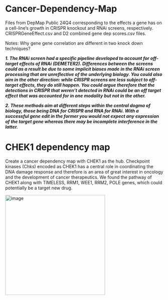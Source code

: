 # Cancer-Dependency-Map
Files from DepMap Public 24Q4 corresponding to the effects a gene has on a cell-line’s growth in CRISPR knockout and RNAi screens, respectively.
CRISPRGeneEffect.csv and D2 combined gene dep scores.csv files.

Notes: Why gene gene correlation are different in two knock down techniques?

***1.	The RNAi screen had a specific pipeline developed to account for off-target effects of RNAi (DEMETER2). Differences between the screens could as a result be due to some implicit biases made in the RNAi screen processing that are unreflective of the underlying biology. You could also aim in the other direction: while CRISPR screens are less subject to off-target effects, they do still happen. You could argue therefore that the detections in CRISPR that weren’t detected in RNAi could be an off target effect that was accounted for in one modality but not in the other.***

***2.   These methods aim at different steps within the central dogma of biology, those being DNA for CRISPR and RNA for RNAi. With a successful gene edit in the former you would not expect any expression of the target gene whereas there may be incomplete interference in the latter.***



# CHEK1 dependency map
Create a cancer dependency map with CHEK1 as the hub. Checkpoint kinases (Chks) encoded as CHEK1 has a central role in coordinating the DNA damage response and therefore is an area of great interest in oncology and the development of cancer therapeutics. We found the pathway of CHEK1 along with TIMELESS, RRM1, WEE1, RRM2, POLE genes, which could potentially be a target new drug.

<img width="318" alt="image" src="https://github.com/user-attachments/assets/7c9a3050-3b9b-4255-869a-501a13b22870" />
